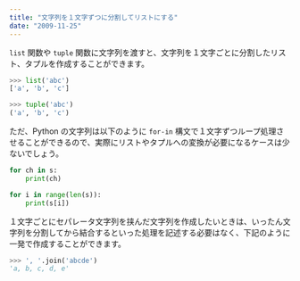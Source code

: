 ```yaml
---
title: "文字列を１文字ずつに分割してリストにする"
date: "2009-11-25"
---
```


`list` 関数や `tuple` 関数に文字列を渡すと、文字列を１文字ごとに分割したリスト、タプルを作成することができます。

```python
>>> list('abc')
['a', 'b', 'c']

>>> tuple('abc')
('a', 'b', 'c')
```

ただ、Python の文字列は以下のように `for-in` 構文で１文字ずつループ処理させることができるので、実際にリストやタプルへの変換が必要になるケースは少ないでしょう。

```python
for ch in s:
    print(ch)

for i in range(len(s)):
    print(s[i])
```

１文字ごとにセパレータ文字列を挟んだ文字列を作成したいときは、いったん文字列を分割してから結合するといった処理を記述する必要はなく、下記のように一発で作成することができます。

```python
>>> ', '.join('abcde')
'a, b, c, d, e'
```


